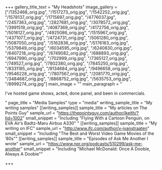 +++
gallery_title_text = "My Headshots"
image_gallery = ["/1352468_orig.jpg", "/1517273_orig.jpg", "/1542252_orig.jpg", "/1578137_orig.jpg", "/1715697_orig.jpg", "/4776037.jpg", "/2457363_orig.jpg", "/2827681_orig.jpg", "/3078572_orig.jpg", "/3991519_orig.jpg", "/4087369_orig.jpg", "/4172756_orig.jpg", "/5016127_orig.jpg", "/4925086_orig.jpg", "/1515967_orig.jpg", "/4371077_orig.jpg", "/4724731_orig.jpg", "/5061280_orig.jpg", "/5087050_orig.jpg", "/5162836_orig.jpg", "/5176183_orig.jpg", "/5379849_orig.jpg", "/6034595_orig.jpg", "/6240830_orig.jpg", "/6407218_orig.jpg", "/6749082_orig.jpg", "/688893_orig.jpg", "/6947990_orig.jpg", "/702999_orig.jpg", "/7365127_orig.jpg", "/749527_orig.jpg", "/7802380_orig.jpg", "/7845250_orig.jpg", "/8331185_orig.jpg", "/9134684_orig.jpg", "/9496658_orig.jpg", "/9546228_orig.jpg", "/7807567_orig.jpg", "/2081770_orig.jpg", "/3484687_orig.jpg", "/8868752_orig.jpg", "/5635753_orig.jpg", "/8999274_orig.jpg"]
main_image = ""
main_paragraph = "<p>I've hosted game shows, acted, done panel, and been in commercials. </p>"
page_title = "Media Samples"
type = "media"
writing_sample_title = "My writing samples"
[[writing_samples]]
sample_title = "My articles on The Points Guy"
sample_url = "https://thepointsguy.com/author/jkeith/?tid=1002"
small_snippet = "Including \"Flying With a Cartoon Penguin, on EVA Air’s Badtz-Maru Airbus A330\" "
[[writing_samples]]
sample_title = "My writing on IFC"
sample_url = "http://www.ifc.com/author/v-jvanstraaten"
small_snippet = "Including \"The Best and Worst Video Game Movies of the ’80s\""
[[writing_samples]]
sample_title = "Episodes of Ask Me Another I wrote"
sample_url = "https://www.npr.org/podcasts/510299/ask-me-another"
small_snippet = "Including \"Michael McDonald: Once A Doobie, Always A Doobie\""

+++
